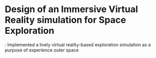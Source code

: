 # Design of an Immersive Virtual Reality simulation for Space Exploration
: Implemented a lively virtual reality-based exploration simulation as a purpose of experience outer space
